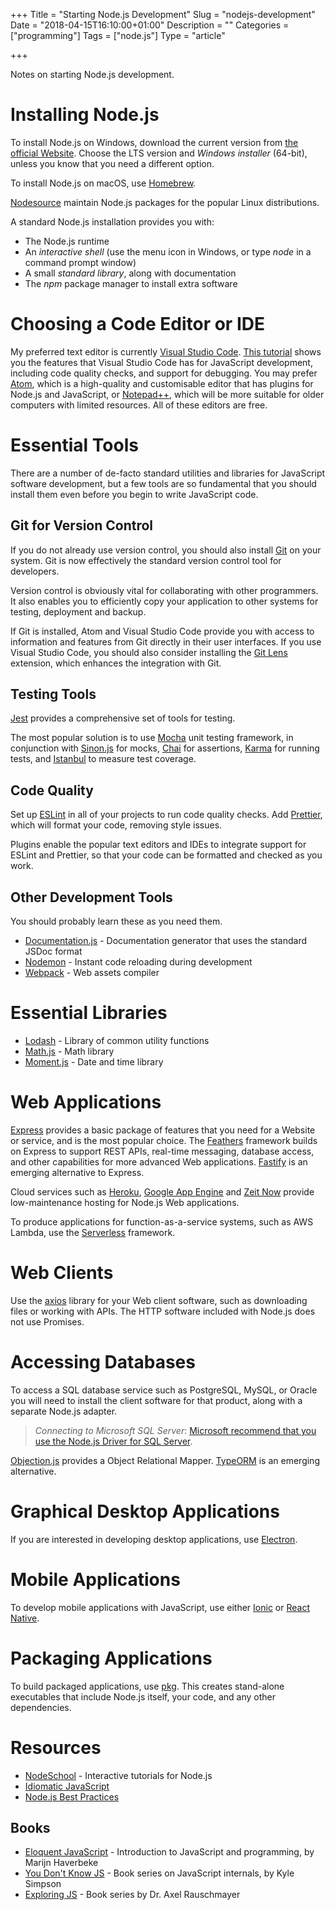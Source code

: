 +++
Title = "Starting Node.js Development"
Slug = "nodejs-development"
Date = "2018-04-15T16:10:00+01:00"
Description = ""
Categories = ["programming"]
Tags = ["node.js"]
Type = "article"

+++

Notes on starting Node.js development.

<!--more-->

# Installing Node.js #

To install Node.js on Windows, download the current version from [the official Website](https://nodejs.org). Choose the LTS version and *Windows installer* (64-bit), unless you know that you need a different option.

To install Node.js on macOS, use [Homebrew](http://brew.sh/).

[Nodesource](https://nodesource.com/) maintain Node.js packages for the popular Linux distributions.

A standard Node.js installation provides you with:

* The Node.js runtime
* An *interactive shell* (use the menu icon in Windows, or type _node_ in a
    command prompt window)
* A small *standard library*, along with documentation
* The *npm* package manager to install extra software

# Choosing a Code Editor or IDE #

 My preferred text editor is currently [Visual Studio Code](https://code.visualstudio.com). [This tutorial](https://code.visualstudio.com/docs/nodejs/nodejs-tutorial) shows you the features that Visual Studio Code has for JavaScript development, including code quality checks, and support for debugging. You may prefer [Atom](https://atom.io/), which is a high-quality and customisable editor that has plugins for Node.js and JavaScript, or [Notepad++](https://notepad-plus-plus.org/), which will be more suitable for older computers with limited resources. All of these editors are free.

# Essential Tools #

There are a number of de-facto standard utilities and libraries for
JavaScript software development, but a few tools are so fundamental that you should install them even before you begin to write JavaScript code.

## Git for Version Control ##

If you do not already use version control, you should also install [Git](http://git-scm.com/) on your system. Git is now effectively the standard version control tool for developers.

Version control is obviously vital for collaborating with other programmers. It also enables you to efficiently copy your application to other systems for testing, deployment and backup.

If Git is installed, Atom and Visual Studio Code provide you with access to information and features from Git directly in their user interfaces. If you use Visual Studio Code, you should also consider installing the [Git Lens](https://marketplace.visualstudio.com/items?itemName=eamodio.gitlens) extension, which enhances the integration with Git.

## Testing Tools ##

[Jest](https://facebook.github.io/jest/) provides a comprehensive set of tools for testing.

The most popular solution is to use [Mocha](https://mochajs.org/) unit testing framework, in conjunction with [Sinon.js](http://sinonjs.org/) for mocks, [Chai](http://www.chaijs.com/) for assertions, [Karma](https://karma-runner.github.io) for running tests, and [Istanbul](https://istanbul.js.org/) to measure test coverage.

## Code Quality ##

Set up [ESLint](http://eslint.org/) in all of your projects to run code quality checks. Add [Prettier](https://prettier.io/), which will format your code, removing style issues.

Plugins enable the popular text editors and IDEs to integrate support for  ESLint and Prettier, so that your code can be formatted and checked as you work.

## Other Development Tools ##

You should probably learn these as you need them.

* [Documentation.js](http://documentation.js.org/) - Documentation generator that uses the standard JSDoc format
* [Nodemon](https://nodemon.io/) - Instant code reloading during development
* [Webpack](https://webpack.js.org/) - Web assets compiler

# Essential Libraries #

* [Lodash](https://lodash.com/) - Library of common utility functions
* [Math.js](http://mathjs.org/) - Math library
* [Moment.js](http://momentjs.com/) - Date and time library

# Web Applications #

[Express](https://expressjs.com/) provides a basic package of features that you need for a Website or service, and is the most popular choice. The [Feathers](https://feathersjs.com/) framework builds on Express to support REST APIs, real-time messaging, database access, and other capabilities for more advanced Web applications. [Fastify](https://www.fastify.io/) is an emerging alternative to Express.

Cloud services such as [Heroku](https://www.heroku.com/), [Google App Engine](https://cloud.google.com/appengine/) and [Zeit Now](https://zeit.co/now) provide low-maintenance hosting for Node.js Web applications.

To produce applications for function-as-a-service systems, such as AWS Lambda, use the [Serverless](https://www.serverless.com) framework.

# Web Clients #

Use the [axios](https://github.com/axios/axios) library for your Web client software, such as downloading files or working with APIs. The HTTP software included with Node.js does not use Promises.

# Accessing Databases #

To access a SQL database service such as PostgreSQL, MySQL, or Oracle you will need to install the client software for that product, along with a separate Node.js adapter.

> *Connecting to Microsoft SQL Server*: [Microsoft recommend that you use the Node.js Driver for SQL Server](https://docs.microsoft.com/en-us/sql/connect/node-js/node-js-driver-for-sql-server).

[Objection.js](https://vincit.github.io/objection.js) provides a Object Relational Mapper. [TypeORM](http://typeorm.io) is an emerging alternative.

# Graphical Desktop Applications #

If you are interested in developing desktop applications, use [Electron](https://electronjs.org/).

# Mobile Applications #

To develop mobile applications with JavaScript, use either [Ionic](https://ionicframework.com/) or [React Native](http://reactnative.com/).

# Packaging Applications #

To build packaged applications, use [pkg](https://www.npmjs.com/package/pkg). This creates stand-alone executables that include Node.js itself, your code, and any other dependencies.

# Resources #

* [NodeSchool](http://nodeschool.io/) - Interactive tutorials for Node.js
* [Idiomatic JavaScript](https://github.com/rwaldron/idiomatic.js)
* [Node.js Best Practices](https://github.com/i0natan/nodebestpractices)

## Books ##

* [Eloquent JavaScript](http://eloquentjavascript.net/) - Introduction to JavaScript and programming, by Marijn Haverbeke
* [You Don't Know JS](https://github.com/getify/You-Dont-Know-JS) - Book series on JavaScript internals, by Kyle Simpson
* [Exploring JS](http://exploringjs.com/) - Book series by Dr. Axel Rauschmayer
